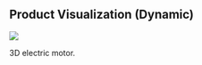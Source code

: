 ##  Product Visualization (Dynamic)

<!--![](/images/vis/Motor_partsolutions.gif)--> <!-- .element width="50%" -->

![](/images/vis/Simulation_of_powerslide.gif) <!-- .element width="50%" -->
<p>
  <span>3D electric motor.</span><!-- .element: class="caption" -->
</p><!-- .element: class="caption-wrapper" -->
